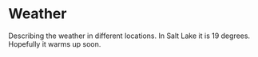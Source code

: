# Weather
Describing the weather in different locations.  In Salt Lake it is 19 degrees.  Hopefully it warms up soon.
